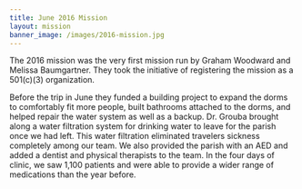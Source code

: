 ```yaml
---
title: June 2016 Mission
layout: mission
banner_image: /images/2016-mission.jpg
---
```


The 2016 mission was the very first mission run by Graham Woodward and Melissa Baumgartner. They took the initiative of registering the mission as a 501(c)(3) organization.

Before the trip in June they funded a building project to expand the dorms to comfortably fit more people, built bathrooms attached to the dorms, and helped repair the water system as well as a backup. Dr. Grouba brought along a water filtration system for drinking water to leave for the parish once we had left. This water filtration eliminated travelers sickness completely among our team. We also provided the parish with an AED and added a dentist and physical therapists to the team. In the four days of clinic, we saw 1,100 patients and were able to provide a wider range of medications than the year before.